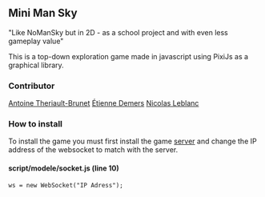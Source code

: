 ## **Mini Man Sky**
"Like NoManSky but in 2D - as a school project and with even less gameplay value"

This is a top-down exploration game made in javascript using PixiJs as a graphical library. 

### **Contributor**

[Antoine Theriault-Brunet](https://github.com/anemones)
[Étienne Demers](https://github.com/littledaxter)
[Nicolas Leblanc](https://github.com/GrumpyMurloc)

### **How to install**
To install the game you must first install the game [server](https://github.com/anemones/MMS_Server) and change the IP address of the websocket to match with the server.

#### script/modele/socket.js (line 10)

	ws = new WebSocket("IP Adress");
